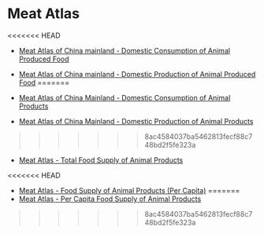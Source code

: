 # Meat Atlas

<<<<<<< HEAD
- [Meat Atlas of China mainland - Domestic Consumption of Animal Produced Food](_posts/2019-12-15-MeatAtlas_ChinaMainland_DomesticFoodConsumption.md)

- [Meat Atlas of China mainland - Domestic Production of Animal Produced Food](_posts/2019-12-18-MeatAtlas_ChinaMainland_DomesticAnimalProduction.md)
=======
- [Meat Atlas of China Mainland - Domestic Consumption of Animal Products](_posts/2019-12-15-MeatAtlas_ChinaMainland_DomesticFoodConsumption.md)

- [Meat Atlas of China Mainland - Domestic Production of Animal Products](_posts/2019-12-18-MeatAtlas_ChinaMainland_DomesticAnimalProduction.md)
>>>>>>> 8ac4584037ba5462813fecf88c748bd2f5fe323a

- [Meat Atlas - Total Food Supply of Animal Products ](_posts/2019-12-24-FoodSupply_AnimalProducts_Total.md)

<<<<<<< HEAD
- [Meat Atlas - Food Supply of Animal Products (Per Capita)](_posts/2019-12-24-FoodSupply_AnimalProducts_PerCapita.md)
=======
- [Meat Atlas - Per Capita Food Supply of Animal Products](_posts/2019-12-24-FoodSupply_AnimalProducts_PerCapita.md)
>>>>>>> 8ac4584037ba5462813fecf88c748bd2f5fe323a
